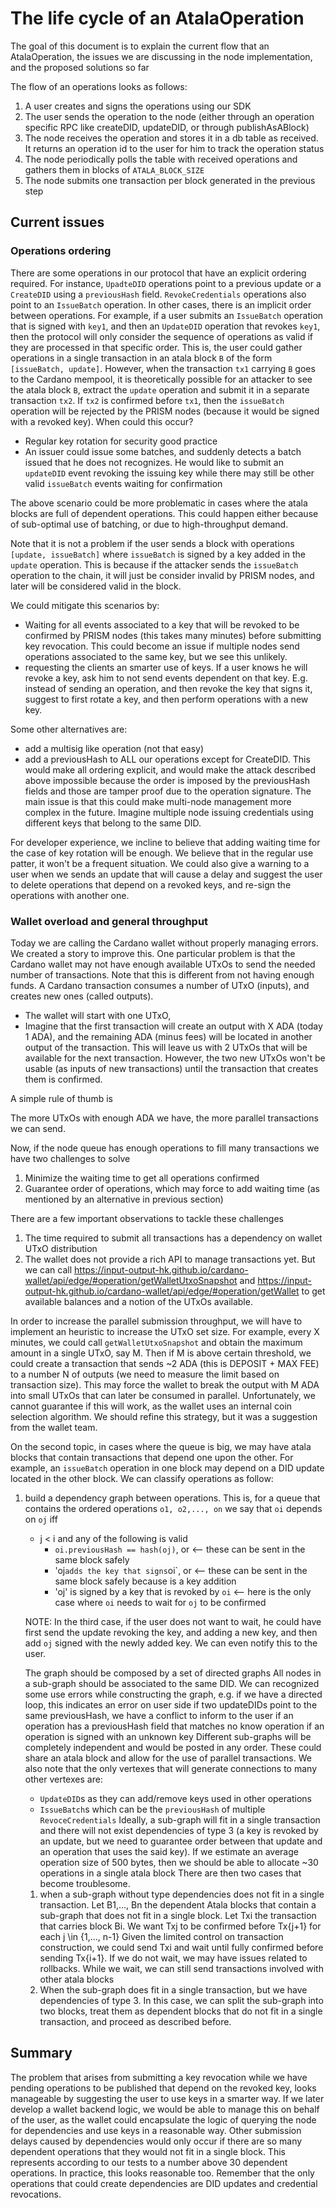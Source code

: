 # The life cycle of an AtalaOperation

The goal of this document is to explain the current flow that an AtalaOperation, the issues we are discussing in the node implementation, and the
proposed solutions so far


The flow of an operations looks as follows:
1. A user creates and signs the operations using our SDK
1. The user sends the operation to the node (either through an operation specific RPC like createDID, updateDID, or through publishAsABlock)
1. The node receives the operation and stores it in a db table as received. It returns an operation id to the user for him to track the operation 
   status
1. The node periodically polls the table with received operations and gathers them in blocks of `ATALA_BLOCK_SIZE`
1. The node submits one transaction per block generated in the previous step

## Current issues

### Operations ordering

There are some operations in our protocol that have an explicit ordering required. For instance, `UpadteDID` operations point to a previous update or 
a `CreateDID` using a `previousHash` field. `RevokeCredentials` operations also point to an `IssueBatch` operation. In other cases, there is an 
implicit order between operations. For example, if a user submits an `IssueBatch` operation that is signed with `key1`, and then an `UpdateDID` 
operation that revokes `key1`, then the protocol will only consider the sequence of operations as valid if they are processed in that specific order. 
This is, the user could gather operations in a single transaction in an atala block `B` of the form `[issueBatch, update]`. However, when the 
transaction `tx1` carrying `B` goes to the Cardano mempool, it is theoretically possible for an attacker to see the atala block `B`, extract the 
`update` operation and submit it in a separate transaction `tx2`. If `tx2` is confirmed before `tx1`, then the `issueBatch` operation will be rejected
by the PRISM nodes (because it would be signed with a revoked key).
When could this occur?
- Regular key rotation for security good practice
- An issuer could issue some batches, and suddenly detects a batch issued that he does not recognizes. He would like to submit an `updateDID` event 
  revoking the issuing key while there may still be other valid `issueBatch` events waiting for confirmation

The above scenario could be more problematic in cases where the atala blocks are full of dependent operations. This could happen either because of 
sub-optimal use of batching, or due to high-throughput demand. 

Note that it is not a problem if the user sends a block with operations `[update, issueBatch]` where `issueBatch` is signed by a key added in the 
`update` operation. This is because if the attacker sends the `issueBatch` operation to the chain, it will just be consider invalid by PRISM nodes, 
and later will be considered valid in the block.

We could mitigate this scenarios by:
- Waiting for all events associated to a key that will be revoked to be confirmed by PRISM nodes (this takes many minutes) before submitting key 
  revocation. This could become an issue if multiple nodes send operations associated to the same key, but we see this unlikely.
- requesting the clients an smarter use of keys. If a user knows he will revoke a key, ask him to not send events dependent on that key. E.g. instead
  of sending an operation, and then revoke the key that signs it, suggest to first rotate a key, and then perform operations with a new key.

Some other alternatives are:
- add a multisig like operation (not that easy)
- add a previousHash to ALL our operations except for CreateDID. This would make all ordering explicit, and would make the attack described above 
  impossible because the order is imposed by the previousHash fields and those are tamper proof due to the operation signature. The main issue is that
  this could make multi-node management more complex in the future. Imagine multiple node issuing credentials using different keys that belong to the 
  same DID. 

For developer experience, we incline to believe that adding waiting time for the case of key rotation will be enough. We believe that in the regular 
use patter, it won't be a frequent situation. We could also give a warning to a user when we sends an update that will cause a delay and suggest the
user to delete operations that depend on a revoked keys, and re-sign the operations with another one.

### Wallet overload and general throughput

Today we are calling the Cardano wallet without properly managing errors. We created a story to improve this.
One particular problem is that the Cardano wallet may not have enough available UTxOs to send the needed number of transactions. Note that this is
different from not having enough funds. A Cardano transaction consumes a number of UTxO (inputs), and creates new ones (called outputs). 
- The wallet will start with one UTxO, 
- Imagine that the first transaction will create an output with X ADA (today 1 ADA), and the remaining ADA (minus fees) will be located in another 
  output of the transaction. This will leave us with 2 UTxOs that will be available for the next transaction. However, the two new UTxOs won't be 
  usable (as inputs of new transactions) until the transaction that creates them is confirmed. 

A simple rule of thumb is

   The more UTxOs with enough ADA we have, the more parallel transactions we can send.

Now, if the node queue has enough operations to fill many transactions we have two challenges to solve
1. Minimize the waiting time to get all operations confirmed
1. Guarantee order of operations, which may force to add waiting time (as mentioned by an alternative in previous section)

There are a few important observations to tackle these challenges
1. The time required to submit all transactions has a dependency on wallet UTxO distribution
1. The wallet does not provide a rich API to manage transactions yet. But we can call 
   https://input-output-hk.github.io/cardano-wallet/api/edge/#operation/getWalletUtxoSnapshot and 
   https://input-output-hk.github.io/cardano-wallet/api/edge/#operation/getWallet to get available balances and a notion of the UTxOs available.


In order to increase the parallel submission throughput, we will have to implement an heuristic to increase the UTxO set size. 
For example, every X minutes, we could call `getWalletUtxoSnapshot` and obtain the maximum amount in a single UTxO, say M. Then if M is above certain 
threshold, we could create a transaction that sends ~2 ADA (this is DEPOSIT + MAX FEE) to a number N of outputs (we need to measure the limit based 
on transaction size). This may force the wallet to break the output with M ADA into small UTxOs that can later be consumed in parallel. 
Unfortunately, we cannot guarantee if this will work, as the wallet uses an internal coin selection algorithm. We should refine this strategy, but it
was a suggestion from the wallet team.

On the second topic, in cases where the queue is big, we may have atala blocks that contain transactions that depend one upon the other. For example,
an `issueBatch` operation in one block may depend on a DID update located in the other block.
We can classify operations as follow:
1. build a dependency graph between operations. This is, for a queue that contains the ordered operations `o1, o2,..., on` we say that `oi` depends 
   on `oj` iff
   - j < i and any of the following is valid
     + `oi.previousHash == hash(oj)`, or  <-- these can be sent in the same block safely
     + 'oj` adds the key that signs `oi`, or   <-- these can be sent in the same block safely because is a key addition
     + 'oj' is signed by a key that is revoked by `oi`  <-- here is the only case where `oi` needs to wait for `oj` to be confirmed

   NOTE: In the third case, if the user does not want to wait, he could have first send the update revoking the key, and adding a new key, and then
         add `oj` signed with the newly added key. We can even notify this to the user.

   The graph should be composed by a set of directed graphs
   All nodes in a sub-graph should be associated to the same DID. We can recognized some use errors while constructing the graph, e.g.
     if we have a directed loop, this indicates an error on user side
     if two updateDIDs point to the same previousHash, we have a conflict to inform to the user
     if an operation has a previousHash field that matches no know operation
     if an operation is signed with an unknown key
   Different sub-graphs will be completely independent and would be posted in any order. These could share an atala block and allow for the use of 
   parallel transactions. We also note that the only vertexes that will generate connections to many other vertexes are:
     + `UpdateDID`s as they can add/remove keys used in other operations
     + `IssueBatch`s which can be the `previousHash` of multiple `RevoceCredentials`
   Ideally, a sub-graph will fit in a single transaction and there will not exist dependencies of type 3 (a key is revoked by an update, but we need
   to guarantee order between that update and an operation that uses the said key). If we estimate an average operation size of 500 bytes, then we 
   should be able to allocate ~30 operations in a single atala block
   There are then two cases that become troublesome.
   1. when a sub-graph without type dependencies does not fit in a single transaction.
      Let B1,..., Bn the dependent Atala blocks that contain a sub-graph that does not fit in a single block.
      Let Txi the transaction that carries block Bi.
      We want Txj to be confirmed before Tx{j+1} for each j \in {1,..., n-1}
      Given the limited control on transaction construction, we could send Txi and wait until fully confirmed before sending Tx{i+1}. If we do not 
      wait, we may have issues related to rollbacks.
      While we wait, we can still send transactions involved with other atala blocks
   1. When the sub-graph does fit in a single transaction, but we have dependencies of type 3. In this case, we can split the sub-graph into two 
      blocks, treat them as dependent blocks that do not fit in a single transaction, and proceed as described before. 

## Summary

The problem that arises from submitting a key revocation while we have pending operations to be published that depend on the revoked key, looks 
manageable by suggesting the user to use keys in a smarter way. If we later develop a wallet backend logic, we would be able to manage this on
behalf of the user, as the wallet could encapsulate the logic of querying the node for dependencies and use keys in a reasonable way.
Other submission delays caused by dependencies would only occur if there are so many dependent operations that they would not fit in a single block.
This represents according to our tests to a number above 30 dependent operations. In practice, this looks reasonable too. Remember that the only 
operations that could create dependencies are DID updates and credential revocations.

